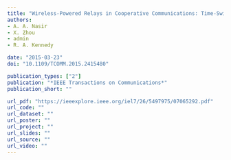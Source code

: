 ```yaml
---
title: "Wireless-Powered Relays in Cooperative Communications: Time-Switching Relaying Protocols and Throughput Analysis"
authors:
- A. A. Nasir
- X. Zhou
- admin
- R. A. Kennedy

date: "2015-03-23"
doi: "10.1109/TCOMM.2015.2415480"

publication_types: ["2"]
publication: "*IEEE Transactions on Communications*"
publication_short: ""

url_pdf: "https://ieeexplore.ieee.org/iel7/26/5497975/07065292.pdf"
url_code: ""
url_dataset: ""
url_poster: ""
url_project: ""
url_slides: ""
url_source: ""
url_video: ""
---
```

